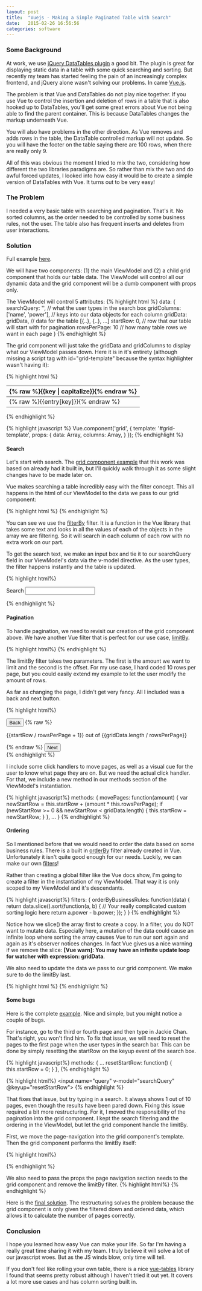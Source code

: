 ```yaml
---
layout: post
title:  "Vuejs - Making a Simple Paginated Table with Search"
date:   2015-02-26 16:56:56
categories: software
---
```

### Some Background
At work, we use [jQuery DataTables plugin][data-tables] a good bit. The plugin is great for displaying static data in a table with some quick searching and sorting. But recently my team has started feeling the pain of an increasingly complex frontend, and jQuery alone wasn't solving our problems. In came [Vue.js][vue-js].

The problem is that Vue and DataTables do not play nice together. If you use Vue to control the insertion and deletion of rows in a table that is also hooked up to DataTables, you'll get some great errors about Vue not being able to find the parent container. This is because DataTables changes the markup underneath Vue.

You will also have problems in the other direction. As Vue removes and adds rows in the table, the DataTable controlled markup will not update. So you will have the footer on the table saying there are 100 rows, when there are really only 9.

All of this was obvious the moment I tried to mix the two, considering how different the two libraries paradigms are. So rather than mix the two and do awful forced updates, I looked into how easy it would be to create a simple version of DataTables with Vue. It turns out to be very easy!

### The Problem
I needed a very basic table with searching and pagination. That's it. No sorted columns, as the order needed to be controlled by some business rules, not the user. The table also has frequent inserts and deletes from user interactions.


### Solution
Full example [here][fiddle-first-example].

We will have two components: (1) the main ViewModel and (2) a child grid component that holds our table data. The ViewModel will control all our dynamic data and the grid component will be a dumb component with props only.

The ViewModel will control 5 attributes:
{% highlight html %}
data: {
  searchQuery: '', 		  // what the user types in the search box
  gridColumns: ['name', 'power'], // keys into our data objects for each column
  gridData: gridData, 		  // data for the table [{..}, {..}, ...]
  startRow: 0, 			  // row that our table will start with for pagination
  rowsPerPage: 10 		  // how many table rows we want in each page
}
{% endhighlight %}

The grid component will just take the gridData and gridColumns to display what our ViewModel passes down. Here it is in it's entirety (although missing a script tag with id="grid-template" because the syntax highlighter wasn't having it):

{% highlight html %}
<table>
  <thead>
    <tr>
      <th v-for="key in columns">
        {% raw %}{{key | capitalize}}{% endraw %}
      </th>
    </tr>
  </thead>
  <tbody>
    <tr v-for="entry in data">
      <td v-for="key in columns">
        {% raw %}{{entry[key]}}{% endraw %}
      </td>
    </tr>
  </tbody>
</table>
{% endhighlight %}

{% highlight javascript %}
Vue.component('grid', {
  template: '#grid-template',
  props: {
    data: Array,
    columns: Array,
  }
});
{% endhighlight %}

#### Search
Let's start with search. The [grid component example][vue-js-grid-component] that this work was based on already had it built in, but I'll quickly walk through it as some slight changes have to be made later on.

Vue makes searching a table incredibly easy with the filter concept. This all happens in the html of our ViewModel to the data we pass to our grid component:

{% highlight html %}
<grid :data="gridData | filterBy searchQuery" :columns="gridColumns" />
{% endhighlight %}

You can see we use the [filterBy][vue-js-filter-by] filter. It is a function in the Vue library that takes some text and looks in all the values of each of the objects in the array we are filtering. So it will search in each column of each row with no extra work on our part.

To get the search text, we make an input box and tie it to our searchQuery field in our ViewModel's data via the v-model directive. As the user types, the filter happens instantly and the table is updated.

{% highlight html%}
<form id="search">
  Search
  <input name="query" v-model="searchQuery">
</form>
{% endhighlight %}

#### Pagination
To handle pagination, we need to revisit our creation of the grid component above. We have another Vue filter that is perfect for our use case, [limitBy][vue-js-limit-by].

{% highlight html%}
<grid :data="gridData | filterBy searchQuery | limitBy rowsPerPage startRow" :columns="gridColumns" />
{% endhighlight %}

The limitBy filter takes two parameters. The first is the amount we want to limit and the second is the offset. For my use case, I hard coded 10 rows per page, but you could easily extend my example to let the user modify the amount of rows.

As far as changing the page, I didn't get very fancy. All I included was a back and next button.

{% highlight html%}
<div id="page-navigation">
  <button @click=movePages(-1)>Back</button>
  {% raw %}<p>{{startRow / rowsPerPage + 1}} out of {{gridData.length / rowsPerPage}}</p>{% endraw %}
  <button @click=movePages(1)>Next</button>
</div>
{% endhighlight %}

I include some click handlers to move pages, as well as a visual cue for the user to know what page they are on. But we need the actual click handler. For that, we include a new method in our methods section of the ViewModel's instantiation.

{% highlight javascript%}
methods: {
  movePages: function(amount) {
    var newStartRow = this.startRow + (amount * this.rowsPerPage);
    if (newStartRow >= 0 && newStartRow < gridData.length) {
      this.startRow = newStartRow;
    }
  },
  ...
}
{% endhighlight %}

#### Ordering
So I mentioned before that we would need to order the data based on some business rules. There is a built in [orderBy][vue-js-order-by] filter already created in Vue. Unfortunately it isn't quite good enough for our needs. Luckily, we can make our own [filters][vue-js-custom-filters]!

Rather than creating a global filter like the Vue docs show, I'm going to create a filter in the instantiation of my ViewModel. That way it is only scoped to my ViewModel and it's descendants.

{% highlight javascript%}
filters: {
  orderByBusinessRules: function(data) {
    return data.slice().sort(function(a, b) {
      // Your really complicated custom sorting logic here
      return a.power - b.power;
    });
  }
}
{% endhighlight %}

Notice how we slice() the array first to create a copy. In a filter, you do NOT want to mutate data. Especially here, a mutation of the data could cause an infinite loop where sorting the array causes Vue to run our sort again and again as it's observer notices changes. In fact Vue gives us a nice warning if we remove the slice: **[Vue warn]: You may have an infinite update loop for watcher with expression: gridData**.

We also need to update the data we pass to our grid component. We make sure to do the limitBy last.

{% highlight html %}
<grid :data="gridData | orderByBusinessRules | filterBy searchQuery | limitBy rowsPerPage startRow" :columns="gridColumns">
{% endhighlight %}

#### Some bugs
Here is the complete [example][fiddle-first-example]. Nice and simple, but you might notice a couple of bugs.

For instance, go to the third or fourth page and then type in Jackie Chan. That's right, you won't find him. To fix that issue, we will need to reset the pages to the first page when the user types in the search bar. This can be done by simply resetting the startRow on the keyup event of the search box.

{% highlight javascript%}
methods: {
  ...
  resetStartRow: function() {
    this.startRow = 0;
  }
},
{% endhighlight %}

{% highlight html%}
<input name="query" v-model="searchQuery" @keyup="resetStartRow">
{% endhighlight %}

That fixes that issue, but try typing in a search. It always shows 1 out of 10 pages, even though the results have been pared down. Fixing this issue required a bit more restructuring. For it, I moved the responsibility of the pagination into the grid component. I kept the search filtering and the ordering in the ViewModel, but let the grid component handle the limitBy.

First, we move the page-navigation into the grid component's template. Then the grid component performs the limitBy itself:

{% highlight html%}
<tr v-for="entry in data | limitBy rowsPerPage startRow">
{% endhighlight %}

We also need to pass the props the page navigation section needs to the grid component and remove the limitBy filter.
{% highlight html%}
<grid :data="gridData | orderByBusinessRules | filterBy searchQuery" :columns="gridColumns" :move-pages="movePages" :start-row="startRow" :rows-per-page="rowsPerPage">
{% endhighlight %}

Here is the [final solution][fiddle-final-example]. The restructuring solves the problem because the grid component is only given the filtered down and ordered data, which allows it to calculate the number of pages correctly.

### Conclusion
I hope you learned how easy Vue can make your life. So far I'm having a really great time sharing it with my team. I truly believe it will solve a lot of our javascript woes. But as the JS winds blow, only time will tell.

If you don't feel like rolling your own table, there is a nice [vue-tables][vue-tables] library I found that seems pretty robust although I haven't tried it out yet. It covers a lot more use cases and has column sorting built in.

[data-tables]: https://www.datatables.net/
[vue-js]: http://vuejs.org/
[vue-js-grid-component]: http://vuejs.org/examples/grid-component.html
[vue-js-filter-by]: http://vuejs.org/api/#filterBy
[vue-js-limit-by]: http://vuejs.org/api/#limitBy
[vue-js-order-by]: http://vuejs.org/api/#orderBy
[vue-js-custom-filters]: http://vuejs.org/guide/custom-filter.html
[fiddle-first-example]: http://jsfiddle.net/ctlevi/65ug9tu0/
[fiddle-final-example]: http://jsfiddle.net/ctlevi/xbarpj1L/
[vue-tables]: https://github.com/matfish2/vue-tables

